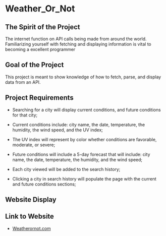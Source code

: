 # Weather_Or_Not

## The Spirit of the Project

The internet function on API calls being made from around the world. Familiarizing yourself with fetching and displaying information is vital to becoming a excellent programmer

## Goal of the Project

This project is meant to show knowledge of how to fetch, parse, and display data from an API.

## Project Requirements

- Searching for a city will display current conditions, and future conditions for that city;

- Current conditions include: city name, the date, temperature, the humidity, the wind speed, and the UV index;

- The UV index will represent by color whether conditions are favorable, moderate, or severe;

- Future conditions will include a 5-day forecast that will include: city name, the date, temperature, the humidity, and the wind speed;

- Each city viewed will be added to the search history;

- Clicking a city in search history will populate the page with the current and future conditions sections;

## Website Display

## Link to Website

- [Weatherornot.com](https://diaz-daniel.github.io/Weather_Or_Not/)

